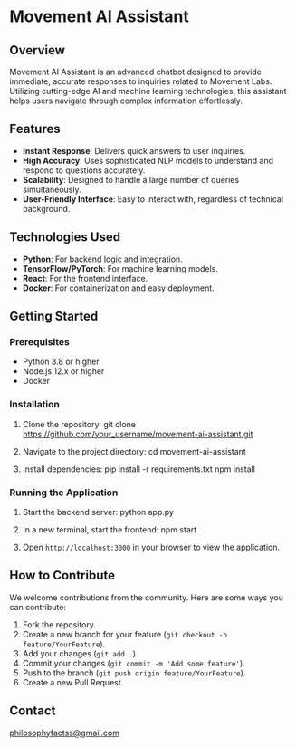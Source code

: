 # Movement AI Assistant

## Overview
Movement AI Assistant is an advanced chatbot designed to provide immediate, accurate responses to inquiries related to Movement Labs. Utilizing cutting-edge AI and machine learning technologies, this assistant helps users navigate through complex information effortlessly.

## Features
- **Instant Response**: Delivers quick answers to user inquiries.
- **High Accuracy**: Uses sophisticated NLP models to understand and respond to questions accurately.
- **Scalability**: Designed to handle a large number of queries simultaneously.
- **User-Friendly Interface**: Easy to interact with, regardless of technical background.

## Technologies Used
- **Python**: For backend logic and integration.
- **TensorFlow/PyTorch**: For machine learning models.
- **React**: For the frontend interface.
- **Docker**: For containerization and easy deployment.

## Getting Started

### Prerequisites
- Python 3.8 or higher
- Node.js 12.x or higher
- Docker

### Installation
1. Clone the repository: git clone https://github.com/your_username/movement-ai-assistant.git

2. Navigate to the project directory:
cd movement-ai-assistant

3. Install dependencies:
pip install -r requirements.txt
npm install


### Running the Application
1. Start the backend server:
python app.py

2. In a new terminal, start the frontend:
npm start

3. Open `http://localhost:3000` in your browser to view the application.

## How to Contribute
We welcome contributions from the community. Here are some ways you can contribute:
1. Fork the repository.
2. Create a new branch for your feature (`git checkout -b feature/YourFeature`).
3. Add your changes (`git add .`).
4. Commit your changes (`git commit -m 'Add some feature'`).
5. Push to the branch (`git push origin feature/YourFeature`).
6. Create a new Pull Request.

## Contact
philosophyfactss@gmail.com

